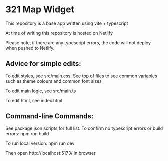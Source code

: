 # 321 Map Widget

This repository is a base app written using vite + typescript

At time of writing this repository is hosted on Netlify

Please note, if there are any typescript errors, the code will not deploy when pushed to Netlify.

## Advice for simple edits:

To edit styles, see src/main.css. See top of files to see common variables such as theme colours and common font sizes

To edit main logic, see src/main.ts

To edit html, see index.html

## Command-line Commands:

See package.json scripts for full list.
To confirm no typescript errors or build errors:
npm run build

To run local version:
npm run dev

Then open http://localhost:5173/ in browser
